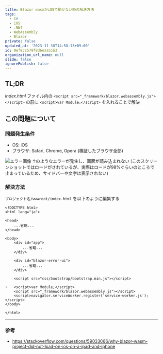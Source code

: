 ```yaml
---
title: Blazor wasmがiOSで動かない時の解決方法
tags:
  - C#
  - iOS
  - .NET
  - WebAssembly
  - Blazor
private: false
updated_at: '2023-11-30T14:58:13+09:00'
id: 9ef83c579f8d6eaa55b3
organization_url_name: null
slide: false
ignorePublish: false
---
```

## TL;DR
*index.html* ファイル内の `<script src="_framework/blazor.webassembly.js"></script>` の前に `<script>var Module;</script>` を入れることで解決

## この問題について
### 問題発生条件
- OS: iOS
- ブラウザ: Safari, Chrome, Opera (検証したブラウザ全部)

![エラー画像](https://qiita-image-store.s3.ap-northeast-1.amazonaws.com/0/2769460/07447608-10d4-c987-643a-9b0d4a4a32f5.png)
↑のようなエラーが発生し、画面が読み込まれない
(このスクリーンショットではロードがされているが、実際はロードが98%ぐらいのところで止まっているため、サイドバーや文字は表示されない)

### 解決方法
`プロジェクト名/wwwroot/index.html` を以下のように編集する
```diff_html
<!DOCTYPE html>
<html lang="ja">

<head>
    ...省略...
</head>

<body>
    <div id="app">
        ...省略...
    </div>

    <div id="blazor-error-ui">
        ...省略...
    </div>

	<script src="css/bootstrap/bootstrap.min.js"></script>

+	<script>var Module;</script>
    <script src="_framework/blazor.webassembly.js"></script>
    <script>navigator.serviceWorker.register('service-worker.js');</script>
</body>

</html>
```
---
### 参考
- https://stackoverflow.com/questions/59033066/why-blazor-wasm-project-did-not-load-on-ios-on-a-ipad-and-iphone
